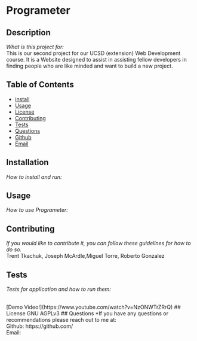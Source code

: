# Programeter
## Description 
*What is this project for:* 
<br>
  This is our second project for our UCSD (extension) Web Development course. It is a Website designed to assist in assisting fellow developers in finding people who are like minded and want to build a new project.
## Table of Contents
* [install](#installation)
* [Usage](#usage)
* [License](#license)
* [Contributing](#contributing)
* [Tests](#Tests)  
* [Questions](#Questions)
* [Github](#github)
* [Email](#email)
## Installation
*How to install and run:*
<br>
    
## Usage 
  *How to use Programeter:*
<br>
  
## Contributing
  *If you would like to contribute it, you can follow these guidelines for how to do so.*
<br>
  Trent Tkachuk, Joseph McArdle,Miguel Torre,  Roberto Gonzalez
## Tests
  *Tests for application and how to run them:*
<br>
  
  <br>
 [Demo Video!](https://www.youtube.com/watch?v=NzONWTrZRrQ)
## License
    GNU AGPLv3
## Questions
*If you have any questions or recommendations please reach out to me at:
<br>
Github: https://github.com/ 
<br>
Email: 
    
